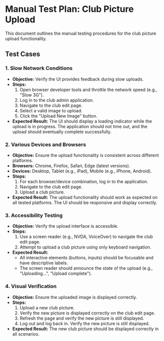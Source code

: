 # Manual Test Plan: Club Picture Upload

This document outlines the manual testing procedures for the club picture upload functionality.

## Test Cases

### 1. Slow Network Conditions

- **Objective:** Verify the UI provides feedback during slow uploads.
- **Steps:**
  1. Open browser developer tools and throttle the network speed (e.g., "Slow 3G").
  2. Log in to the club admin application.
  3. Navigate to the club edit page.
  4. Select a valid image to upload.
  5. Click the "Upload New Image" button.
- **Expected Result:** The UI should display a loading indicator while the upload is in progress. The application should not time out, and the upload should eventually complete successfully.

### 2. Various Devices and Browsers

- **Objective:** Ensure the upload functionality is consistent across different platforms.
- **Browsers:** Chrome, Firefox, Safari, Edge (latest versions).
- **Devices:** Desktop, Tablet (e.g., iPad), Mobile (e.g., iPhone, Android).
- **Steps:**
  1. For each browser/device combination, log in to the application.
  2. Navigate to the club edit page.
  3. Upload a club picture.
- **Expected Result:** The upload functionality should work as expected on all tested platforms. The UI should be responsive and display correctly.

### 3. Accessibility Testing

- **Objective:** Verify the upload interface is accessible.
- **Steps:**
  1. Use a screen reader (e.g., NVDA, VoiceOver) to navigate the club edit page.
  2. Attempt to upload a club picture using only keyboard navigation.
- **Expected Result:**
  - All interactive elements (buttons, inputs) should be focusable and have descriptive labels.
  - The screen reader should announce the state of the upload (e.g., "Uploading...", "Upload complete").

### 4. Visual Verification

- **Objective:** Ensure the uploaded image is displayed correctly.
- **Steps:**
  1. Upload a new club picture.
  2. Verify the new picture is displayed correctly on the club edit page.
  3. Refresh the page and verify the new picture is still displayed.
  4. Log out and log back in. Verify the new picture is still displayed.
- **Expected Result:** The new club picture should be displayed correctly in all scenarios. 